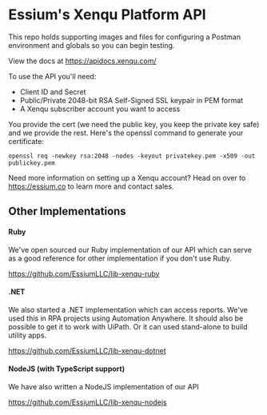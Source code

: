 # Essium's Xenqu Platform API

This repo holds supporting images and files for configuring a Postman environment and globals so you can begin testing.

View the docs at https://apidocs.xenqu.com/

To use the API you'll need:

* Client ID and Secret
* Public/Private 2048-bit RSA Self-Signed SSL keypair in PEM format
* A Xenqu subscriber account you want to access

You provide the cert (we need the public key, you keep the private key safe) and we provide the rest.  Here's the openssl command to generate your certificate:

    openssl req -newkey rsa:2048 -nodes -keyout privatekey.pem -x509 -out publickey.pem

Need more information on setting up a Xenqu account?  Head on over to https://essium.co to learn more and contact sales.

## Other Implementations

#### Ruby
We've open sourced our Ruby implementation of our API which can serve as a good reference for other implementation if you don't use Ruby.

https://github.com/EssiumLLC/lib-xenqu-ruby

#### .NET
We also started a .NET implementation which can access reports.  We've used this in RPA projects using Automation Anywhere.  It should also be possible to get it to work with UiPath.  Or it can used stand-alone to build utility apps.

https://github.com/EssiumLLC/lib-xenqu-dotnet

#### NodeJS (with TypeScript support)
We have also written a NodeJS implementation of our API

https://github.com/EssiumLLC/lib-xenqu-nodejs
